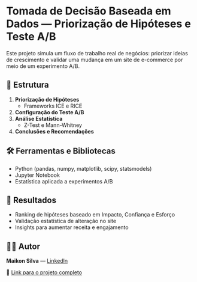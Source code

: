 # Tomada de Decisão Baseada em Dados — Priorização de Hipóteses e Teste A/B

Este projeto simula um fluxo de trabalho real de negócios: priorizar ideias de crescimento e validar uma mudança em um site de e-commerce por meio de um experimento A/B.

## 📂 Estrutura
1. **Priorização de Hipóteses**  
   - Frameworks ICE e RICE  
2. **Configuração do Teste A/B**  
3. **Análise Estatística**  
   - Z-Test e Mann-Whitney  
4. **Conclusões e Recomendações**

## 🛠️ Ferramentas e Bibliotecas
- Python (pandas, numpy, matplotlib, scipy, statsmodels)  
- Jupyter Notebook  
- Estatística aplicada a experimentos A/B

## 🎯 Resultados
- Ranking de hipóteses baseado em Impacto, Confiança e Esforço  
- Validação estatística de alteração no site  
- Insights para aumentar receita e engajamento  

## 👨‍💻 Autor
**Maikon Silva** — [Linkedln](https://www.linkedin.com/in/maikon-silva-457b98181/)

🔗 [Link para o projeto completo](COLOCAR_LINK_AQUI)
